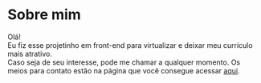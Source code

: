 # Sobre mim
Olá!<br>
Eu fiz esse projetinho em front-end para virtualizar e deixar meu currículo mais atrativo.<br>
Caso seja de seu interesse, pode me chamar a qualquer momento. Os meios para contato estão na página que você consegue acessar [aqui](https://mgrigoleto.github.io/Sobre-mim/).

